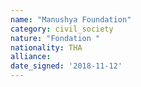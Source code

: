 ```yaml
---
name: "Manushya Foundation"
category: civil_society
nature: "Fondation "
nationality: THA
alliance: 
date_signed: '2018-11-12'
---
```

    